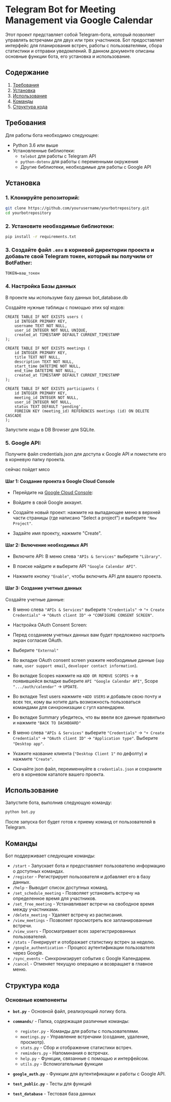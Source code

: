 # Telegram Bot for Meeting Management via Google Calendar

Этот проект представляет собой Telegram-бота, который позволяет управлять встречами для двух или трех участников. Бот предоставляет интерфейс для планирования встреч, работы с пользователями, сбора статистики и отправки уведомлений. В данном документе описаны основные функции бота, его установка и использование.

## Содержание

1. [Требования](#требования)
2. [Установка](#установка)
3. [Использование](#использование)
4. [Команды](#команды)
5. [Структура кода](#структура-кода)


## Требования

Для работы бота необходимо следующее:
- Python 3.6 или выше
- Установленные библиотеки:
  - `telebot` для работы с Telegram API
  - `python-dotenv` для работы с переменными окружения
  - Другие библиотеки, необходимые для работы с Google API

## Установка

### 1. Клонируйте репозиторий:
   ```bash
   git clone https://github.com/yourusername/yourbotrepository.git
   cd yourbotrepository
   ```

### 2. Установите необходимые библиотеки:
   ```bash
   pip install -r requirements.txt
   ```

### 3. Создайте файл `.env` в корневой директории проекта и добавьте свой Telegram токен, который вы получили от BotFather:
   ```
   TOKEN=ваш_токен
   ```

### 4. Настройка Базы данных

В проекте мы используме базу данных bot_database.db

Создайте нужные таблицы с помощью этих sql кодов:
```
CREATE TABLE IF NOT EXISTS users (
    id INTEGER PRIMARY KEY,
    username TEXT NOT NULL,
    user_id INTEGER NOT NULL UNIQUE,
    created_at TIMESTAMP DEFAULT CURRENT_TIMESTAMP
);
```

```
CREATE TABLE IF NOT EXISTS meetings (
    id INTEGER PRIMARY KEY,
    title TEXT NOT NULL,
    description TEXT NOT NULL,
    start_time DATETIME NOT NULL,
    end_time DATETIME NOT NULL,
    created_at TIMESTAMP DEFAULT CURRENT_TIMESTAMP
);
```

```
CREATE TABLE IF NOT EXISTS participants (
    id INTEGER PRIMARY KEY,
    meeting_id INTEGER NOT NULL,
    user_id INTEGER NOT NULL,
    status TEXT DEFAULT 'pending',
    FOREIGN KEY (meeting_id) REFERENCES meetings (id) ON DELETE CASCADE
);
```
Запустите коды в DB Browser для SQLite.


### 5. Google API: 
Получите файл credentials.json для доступа к Google API и поместите его в корневую папку проекта.

сейчас пойдет мясо

#### Шаг 1: Создание проекта в Google Cloud Console
* Перейдите на <a href="https://developer.google.com/console">Google Cloud Console</a>:

* Войдите в свой Google аккаунт.

* Создайте новый проект: нажмите на выпадающее меню в верхней части страницы (где написано "Select a project") и выберите `"New Project"`.

* Задайте имя проекту, нажмите "Create".

#### Шаг 2: Включение необходимых API

* Включите API:
В меню слева `"APIs & Services"` выберите `"Library"`.

* В поиске найдите и выберите API `"Google Calendar API"`.

* Нажмите кнопку `"Enable"`, чтобы включить API для вашего проекта.

#### Шаг 3: Создание учетных данных

Создайте учетные данные:

* В меню слева `"APIs & Services"` выберите `"Credentials"` → `"+ Create Credentials"` → `"OAuth client ID"`  → `"CONFIGURE CONSENT SCREEN"`.

* Настройка OAuth Consent Screen:

* Перед созданием учетных данных вам будет предложено настроить экран согласия OAuth.

* Выберите `"External"`

* Во вкладке OAuth consent screen укажите необходимые данные (`app name`, `user support email`, `developer contact information`). 

* Во вкладке Scopes нажмите на `ADD OR REMOVE SCOPES` → в появившейся вкладке выберите `API "Google Calendar API"`, Scope `".../auth/calendar"` → `UPDATE`.

* Во вкладке Test users нажмите `+ADD USERS` и добавьте свою почту и всех тех, кому вы хотите дать возможность пользоваться командами для синхронизации с гугл календарем. 

* Во вкладке Summary убедитесь, что вы ввели все данные правильно и нажмите `"BACK TO DASHBOARD"`

* В меню слева `"APIs & Services"` выберите `"Credentials"` → `"+ Create Credentials"` → `"OAuth client ID"` → `"Application type"`. Выберите `"Desktop app"`.
 
* Укажите название клиента (`"Desktop Client 1"` по дефолту) и нажмите `"Create"`.

* Скачайте json файл, переименнуйте в `credentials.json` и сохраните его в корневом каталоге вашего проекта.

## Использование

Запустите бота, выполнив следующую команду:

```bash
python bot.py
```

После запуска бот будет готов к приему команд от пользователей в Telegram.

## Команды

Бот поддерживает следующие команды:

- `/start` - Запускает бота и предоставляет пользователю информацию о доступных командах.
- `/register` - Регистрирует пользователя и добавляет его в базу данных.
- `/help` - Выводит список доступных команд.
- `/set_schedule_meeting` - Позволяет установить встречу на определенное время для участников.
- `/set_free_meeting` - Устанавливает встречи на свободное время между участниками.
- `/delete_meeting` - Удаляет встречу из расписания.
- `/view_meetings` - Позволяет просмотреть все запланированные встречи.
- `/view_users` - Просматривает всех зарегистрированных пользователей.
- `/stats` - Генерирует и отображает статистику встреч за неделю.
- `/google_authentication` - Процесс аутентификации пользователя через Google.
- `/sync_events` - Синхронизирует события с Google Календарем.
- `/cancel` - Отменяет текущую операцию и возвращает в главное меню.

## Структура кода

### Основные компоненты

- **`bot.py`** - Основной файл, реализующий логику бота.
- **`commands/`** - Папка, содержащая различные команды:
  - `register.py` - Команды для работы с пользователями.
  - `meetings.py` - Управление встречами (создание, удаление, просмотр).
  - `stats.py` - Сбор и отображение статистики встреч.
  - `reminders.py` - Напоминания о встречах.
  - `help.py` - Функции, связанные с помощью и интерфейсом.
  - `utils.py` - Вспомогательные функции

- **`google_auth.py`** - Функции для аутентификации и работы с Google API.
- **`test_public.py`** - Тесты для функций
- **`test_database`** - Тестовая база данных